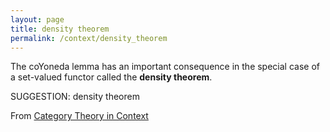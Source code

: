 ```yaml
---
layout: page
title: density theorem
permalink: /context/density_theorem
---
```

The coYoneda lemma has an important consequence in the special case  of a set-valued functor called the **density theorem**.

SUGGESTION: density theorem

From [Category Theory in Context](https://mathgloss.github.io/MathGloss/context.html)